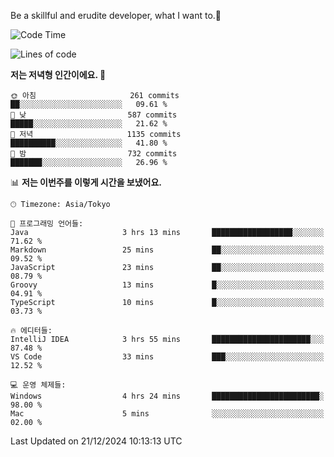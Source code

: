 Be a skillful and erudite developer, what I want to.👶

<!--START_SECTION:waka-->
![Code Time](http://img.shields.io/badge/Code%20Time-1%2C479%20hrs%201%20min-blue)

![Lines of code](https://img.shields.io/badge/%EC%A0%80%EB%8A%94%20%EC%97%AC%ED%83%9C%EA%B9%8C%EC%A7%80%20-918.3%20thousand%20%EC%A4%84%EC%9D%98%20%EC%BD%94%EB%93%9C%EB%A5%BC%20%EC%9E%91%EC%84%B1%ED%96%88%EC%96%B4%EC%9A%94.-blue)

**저는 저녁형 인간이에요. 🦉** 

```text
🌞 아침                     261 commits         ██░░░░░░░░░░░░░░░░░░░░░░░   09.61 % 
🌆 낮　                     587 commits         █████░░░░░░░░░░░░░░░░░░░░   21.62 % 
🌃 저녁                     1135 commits        ██████████░░░░░░░░░░░░░░░   41.80 % 
🌙 밤　                     732 commits         ███████░░░░░░░░░░░░░░░░░░   26.96 % 
```


📊 **저는 이번주를 이렇게 시간을 보냈어요.** 

```text
🕑︎ Timezone: Asia/Tokyo

💬 프로그래밍 언어들: 
Java                     3 hrs 13 mins       ██████████████████░░░░░░░   71.62 % 
Markdown                 25 mins             ██░░░░░░░░░░░░░░░░░░░░░░░   09.52 % 
JavaScript               23 mins             ██░░░░░░░░░░░░░░░░░░░░░░░   08.79 % 
Groovy                   13 mins             █░░░░░░░░░░░░░░░░░░░░░░░░   04.91 % 
TypeScript               10 mins             █░░░░░░░░░░░░░░░░░░░░░░░░   03.73 % 

🔥 에디터들: 
IntelliJ IDEA            3 hrs 55 mins       ██████████████████████░░░   87.48 % 
VS Code                  33 mins             ███░░░░░░░░░░░░░░░░░░░░░░   12.52 % 

💻 운영 체제들: 
Windows                  4 hrs 24 mins       ████████████████████████░   98.00 % 
Mac                      5 mins              ░░░░░░░░░░░░░░░░░░░░░░░░░   02.00 % 
```


 Last Updated on 21/12/2024 10:13:13 UTC
<!--END_SECTION:waka-->
